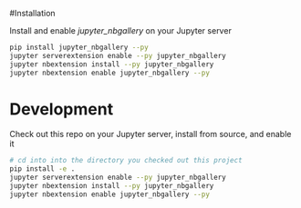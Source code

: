 #Installation

Install and enable _jupyter_nbgallery_ on your Jupyter server

```bash
pip install jupyter_nbgallery --py
jupyter serverextension enable --py jupyter_nbgallery
jupyter nbextension install --py jupyter_nbgallery
jupyter nbextension enable jupyter_nbgallery --py 
```
# Development

Check out this repo on your Jupyter server, install from source, and enable it

```bash
# cd into into the directory you checked out this project
pip install -e .
jupyter serverextension enable --py jupyter_nbgallery
jupyter nbextension install --py jupyter_nbgallery
jupyter nbextension enable jupyter_nbgallery --py 
```

